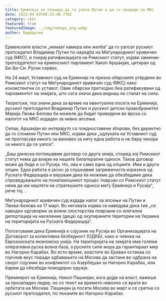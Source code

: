 ```yaml
---
title: Ерменија не планира да го уапси Путин и да го предаде на МКС
date: 2023-04-03T00:15:40.770Z
category: свет
featured: true
featuredImage: ../img/nemaps.png.webp
author: Вардарски
---
```


Ерменските власти „немаат намера или желба“ да го уапсат рускиот претседател Владимир Путин по наредба на Меѓународниот кривичен суд (МКС), и покрај ратификацијата на Римскиот статут, изјави заменик-претседателот на ерменскиот парламент Хакоп Аршакјан, цитиран од Би-Би-Си. Руски сервис.

На 24 март, Уставниот суд на Ерменија ги призна обврските утврдени во Римскиот статут на Меѓународниот кривичен суд (МКС) како конзистентни со уставот. Овие обврски претходно беа ратификувани од парламентот на земјата, што сега значи дека веднаш ќе стапат на сила.

Теоретски, тоа значи дека за време на евентуална посета на Ерменија, рускиот претседател Владимир Путин и рускиот детски правобранител Марија Лвова-Белова би можеле да бидат приведени во врска со налогот на МКС издаден за нивно апсење.

Сепак, Аршакјан во интервјуто со поедноставени зборови, без директно да го спомене Путин или МКС, изјави дека „одлуката на Уставниот суд не прогласува никого за виновен за ниту една работа и не бара чекори за некого да се уапси“.

„Баш денеска потпишавме договор со друга земја, според кој Римскиот статут нема да влијае на нашите билатерални односи. Таков договор може да биде и со Русија. Но, ова е само една од опциите. Има и други опции. Една работа е јасно: ја слушнавме загриженоста изразена од Руската Федерација и верувам дека ќе можеме да обезбедиме дека спроведувањето на понатамошниот процес поврзан со Римскиот статут нема да им наштети на стратешките односи меѓу Ерменија и Русија“, рече тој. .

Меѓународниот кривичен суд издаде налог за апсење на Путин и Лвова-Белова на 17 март. Во неговата изјава се наведува дека тие „се наводно одговорни за воени злосторства поврзани со илегална депортација на население (деца) од окупираните територии на Украина на територијата на Руската Федерација“.

Потсетуваме дека Ерменија е сојузник на Русија во Организацијата на Договорот за колективна безбедност (ОДКБ), како и членка на Евроазиската економска унија. На територијата на земјата има голема оперативна руска воена база, а руските сили мора да гарантираат мир во Нагорно Карабах. Во исто време, властите во Ереван останаа со горчлив вкус поради одбивањето на Москва да застане во одбрана на својот сојузник во конфликтот со Азербејџан за Нагорно Карабах, или барем да обезбеди помодерно оружје.

Премиерот на Ерменија, Никол Пашинјан, кога дојде на власт, важеше за прозападен лидер, но со текот на времето неволно се врати во орбитата на Москва. Пашинјан ја посети Москва во март и се сретна со рускиот претседател, по тензиите во Нагорно-Карабах.
